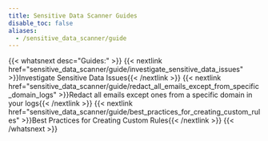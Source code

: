 ```yaml
---
title: Sensitive Data Scanner Guides
disable_toc: false
aliases:
  - /sensitive_data_scanner/guide
---
```


{{< whatsnext desc="Guides:" >}}
   {{< nextlink href="sensitive_data_scanner/guide/investigate_sensitive_data_issues" >}}Investigate Sensitive Data Issues{{< /nextlink >}}
   {{< nextlink href="sensitive_data_scanner/guide/redact_all_emails_except_from_specific_domain_logs" >}}Redact all emails except ones from a specific domain in your logs{{< /nextlink >}}
   {{< nextlink href="sensitive_data_scanner/guide/best_practices_for_creating_custom_rules" >}}Best Practices for Creating Custom Rules{{< /nextlink >}}
{{< /whatsnext >}}